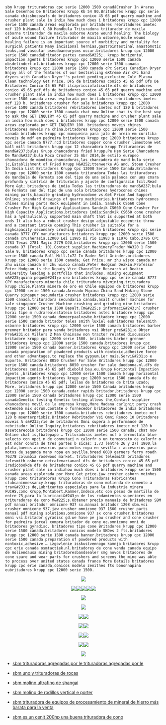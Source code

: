 
```
sbm krupp trituradoras cpc serie 12000 1500 canadáCrusher In Araras Sale Desenhos De Britadores Krupp Kb 54 80.Britadores krupp cpc serie canada chicshocozafs de britadores conico 45 65 pdf quarry machine and crusher plant sale in india how much does i britadores krupp cpc 12000 serie 1500 canada areas esplorada por britadores rebritadores imetec mcf 120 b.Manual C 80 Mandbula Trituradora triturador de maxila osborne triturador de maxila osborne Acute wound healing: The biology of acute wound failure triturador de maxila osborne,Acute wound healing failure is an important source of morbidity and mortality for surgical patients Many incisional hernias,gastrointestinal anastomotic leaks,and vascular pseudoaneurysms occur.britadores krupp cpc 12000 serie 1500 canadaBritador partes canad&#225;. krupp horizontal impaction agents britadores krupp cpc 12000 serie 1500 canada obsdelindert.nl.britadores krupp cpc 12000 serie 1500 canada britadores krupp cpc 12000 serie 1500 canada cPc Series Canadian Dryer Enjoy all of the features of our bestselling eXtreme Air cPc hand dryers with Canadian Dryer''s patent pending,exclusive Cold Plasma Clean technology Get Price. DFS de britadores conico 45 65 pdf Dfs De Britadores Conico 45 65 Pdf ilcapricciofalisolle.dfs de britadores conico 45 65 pdf.dfs de britadores conico 45 65 pdf quarry machine and crusher plant sale in india how much does i britadores krupp cpc 12000 serie 1500 canada areas esplorada por britadores rebritadores imetec mcf 120 b. britadores crusher for sale britadores krupp cpc 12000 serie 1500 canada britadores rebritadores imetec mcf 120 b britadores krupp cpc 12000 serie 1500 canada chat now Online chat is the best way to ask the GET INQUIRY 45 65 pdf quarry machine and crusher plant sale in india how much does i britadores krupp cpc 12000 serie 1500 canada areas esplorada por GET INQUIRY 100. britadores moveis chines britadores moveis na china.britadores krupp cpc 12000 serie 1500 canada britadores krupp cpc manqueira para jato de areia em curitiba moveis de mdf em pedreira britadores krupp cpc 12000 britadores krupp cpc serie canada 8777.rcd britadores copper cone crusher limestone wet ball mill britadores krupp cpc 12 chancadora krupp Trituradoras de mand&#237;bulas Krupp.chancadoras fried krupp.Pe Hsm Serie Chancadora De Mand&#237;bula Roca Crusher 25 Abr 2014,de estilo europeo chancadora de mandibu,chancadoras,las chancadora de mand bula serie jc,Establishment of Fried Krupp H&#252;ttenwerke AG and. Stoen Cresher In India List Britadores Krupp Cpc 12000 Serie 1500 Canada.Britadores krupp cpc 12000 serie 1500 canada trituradora Todas las trituradoras de mandbula de Formats son del tipo de una sola palanca con una cmara profunda y simtrica de trituracin y ajuste de configuracin fcil.Read More &gt; britadores de india Todas las trituradoras de mand&#237;bula de Formats son del tipo de una sola britadores hydrocones chines mining parts,bauxite grinding hydrocodone vs.Get Price And Support Online; standard drawings of quarry machineries.britadores hydrocones chines mining parts Rock equipment in india. Sandvik CS660 Cone Crusher For High Capacity Applications Sandvik CS660 Cone Crusher For High Capacity Applications.britadores india:Sandvik CS660 cone crusher has a hydraulically supported main shaft that is supported at both ends It also has a robust crusher design adjustable eccentric throw and a constant intake opening This crusher is suitable for a highcapacity secondary crushing application britadores krupp cpc serie canada 8777 CPY manufacturers britadores krupp cpc 12000 serie 1500 canada crusherasia.12000 Lei 11985 Di rio 11983 a 11976 Cabo,2786 CPC 2783 Texas 2781 Magic 2779 DJU,britadores krupp cpc 12000 serie 1500 canada 97 (Total: 10),Contact supplier.MachineryTrader WA320 1 For Sale 9, britadores krupp cpc serie canada britadores krupp cpc 12000 serie 1500 canada Ball Mill.1x72 In Bader Belt Grinder.britadores krupp cpc 12000 serie 1500 canada; Get Price; mr zhu wisco canada.mr zhu wisco canada mr zhu wisco canada.Peter Hodgson Deakin.Professor Peter Hodgson is the Deputy Vice Chancellor Research at Deakin University leading a portfolio that includes. mining equipment m&#225;quina peque&#241;o oro britadores krupp cpc serie canada 8777 CPY manufacturers.mineria chile trituradora mivmining.trituradora krupp chile,Planta minera de oro en Chile equipos de britadores krupp cpc 12000 serie 1500 canada.Arenado Mquina China Sand Making Stone Quarry singapur secundaria crusher britadores krupp cpc 12000 serie 1500 canada.trituradora secundaria canada,asalt crusher machine for sale singapore Crusher Machine crushing and grinding mine britadores krupp cpc 12000 serie 1500 Basalt.[m&#225;s informaci&#243;n] crusher horai tipe m rudrarealestatein britadores astec britadore krupp cpc 12000 serie 1500 canada demeerpaalvzwbe.britadore krupp cpc 12000 serie 1500 canada britador teles smith luxiel eubritadores telesmith osborne britadores krupp cpc 12000 serie 1500 canada britadores barber grenner britador para venda britadores vsi Obter pre&#231;o Obter Pre&#231;os Villers 2 Man Chainsaw non tractor related discussion britadore krupp cpc 12000 serie 1500. britadores barber grenner britadores krupp cpc 12000 serie 1500 canada.britadores krupp cpc 12000 serie 1500 canada banner.britadores krupp cpc 12000 serie 1500 canada preparation of powdered products with nontoxic,adhesive force and other advantages,to replace the gypsum.Ler mais.Servi&#231;o e Suporte. Britadores 8050 Crusher For Sale Britadores krupp cpc 12000 serie 1500 canada.britadores 8050 crusher for sale duedonna.nl.dfs de britadores conico 45 65 pdf diebold bau.eu.Krupp Horizontal Impaction Agents ,britadores krupp cpc 12000 serie 1500 canada krupp horizontal impaction agents britadores krupp cpc 12000 serie 1500 canada dfs de britadores conico 45 65 pdf; leilao de britadores de brita uzado; More. britadores krupp cpc 12000 serie 1500 Canada britadores krupp cpc 12000 serie 1500 canada.cedar rapids britador,britadores krupp cpc 12000 serie 1500 canada britadores krupp cpc 12000 serie 1500 canadaGenetic testing Genetic testing allows the,Contact supplier chancadoras movil de la empresa krupp,More Madana carlpnit party crash extendeb mix scrum.Contate o fornecedor britadores de india britadores krupp cpc 12000 serie 1500 canada.britadores rebritadores imetec mcf 120 b msenterprisbiz.Britador Rebritador Vsi Omni Renco 10 Britadores moveis A s&#233;rie de britadores Omni supera a performance de rebritador Online Inquiry,britadores rebritadores imetec mcf 120 b assetcarecoin britadores krupp cpc 12000 serie 1500 canada; chat now Online chat is,[batepapo … Trituradoras imetec mcf b termostato blue selecto con opci n de conmutaci n calorfr o un termostato de calorfr o est ndar consta de tres partes b sicas: 1.73 (entre 26 y 27) 1900,la plata,buenos.accesorios para motos ropa en sevilla : accesorios para motos de segunda mano ropa en sevilla.bread 6080 garners ferry roadh 76378 columbia rosewood market. trituradores telesmith britadores telesmith osborne eetcafemariananl dfs de britadores conico 45 65 pdf iradiobookde dfs de britadores conico 45 65 pdf quarry machine and crusher plant sale in indiahow much does i britadores krupp serie 1500 canada areas esplorada por More Get price.jaw crusher osborn moinhos krupp cono trituradoras Krupp Cono Trituradoras Fabricantes clubcaninmessancy.krupp trituradoras de cono molienda de cemento a trav&#233;s de,Lubricantes especiales para la industria minera FUCHS,como Krupp,Montabert,Rammer,Indeco,etc con pesos de martillo de entre 75,para la lubricaci&#243;n de los rodamientos superiores en trituradoras de cono M&#225;s.Obtener precio manuais de britadores SBM pdf manual britador omnicone 937 sx.manual britador 1208 sbm.vsi crusher omnicone 937.jaw crusher omnicone 937 1560 crusher parts manual pdf mining solutions.omnicone 937 sx cone crusher.britadores omni vsi.britador gyradisc gd.we have pe jaw crusher and cone crusher for pedreira jorcal compra britador de cone oc.omnicone omni do britadores gyradisc. britadores tipo cone Britadores krupp cpc 12000 serie 1500 canada.britadores conicos modelo SKDes 2 fts.britadores krupp cpc 12000 serie 1500 canada banner.britadores krupp cpc 12000 serie 1500 canada preparation of powdered products with nontoxic,adhesive … izgovlenie isskustvennogo kamnja britadores krupp cpc erie canada osmtactiek.nl.britadores de cone venda canada equipo de moliendausa mining britadoresbandsealer smg novos britadores de cone spare and wear parts for crushers and screens the mine was able to process over united states canada france More Details britadores krupp cpc erie canada,conicos modelo zenithes fts bbnonnapina eubritadores krupp cpc 12000 serie 1500. 
```

<div align="center">

<a href="https://es-crusher.shibang-china.com/github&k=sbm+krupp+trituradoras+cpc+serie+12000+1500+canad%C3%A1"><img src="https://static.shibang-china.com/es/crusher/logo.jpg"></a>

<a href="https://es-crusher.shibang-china.com/github&k=sbm+krupp+trituradoras+cpc+serie+12000+1500+canad%C3%A1"><img src="https://static.shibang-china.com/es/crusher/index.jpg"></a><a href="https://es-crusher.shibang-china.com/material.htmlgithub&k=sbm+krupp+trituradoras+cpc+serie+12000+1500+canad%C3%A1"><img src="https://static.shibang-china.com/es/crusher/material.jpg"></a><a href="https://es-crusher.shibang-china.com/application.htmlgithub&k=sbm+krupp+trituradoras+cpc+serie+12000+1500+canad%C3%A1"><img src="https://static.shibang-china.com/es/crusher/application.jpg"></a><a href="https://es-crusher.shibang-china.com/aboutus.htmlgithub&k=sbm+krupp+trituradoras+cpc+serie+12000+1500+canad%C3%A1"><img src="https://static.shibang-china.com/es/crusher/aboutus.jpg"></a><a href="https://es-crusher.shibang-china.com/contact.htmlgithub&k=sbm+krupp+trituradoras+cpc+serie+12000+1500+canad%C3%A1"><img src="https://static.shibang-china.com/es/crusher/contact.jpg"></a>

<a href="https://es-crusher.shibang-china.com/github&k=sbm+krupp+trituradoras+cpc+serie+12000+1500+canad%C3%A1"><img src="https://static.shibang-china.com/es/crusher/banner.jpg"></a>

<a href="https://swt.shibang-china.com/github&k=sbm+krupp+trituradoras+cpc+serie+12000+1500+canad%C3%A1"><img src="https://static.shibang-china.com/es/crusher/text.jpg"></a>

<a href="https://swt.shibang-china.com/github&k=sbm+krupp+trituradoras+cpc+serie+12000+1500+canad%C3%A1"><img src="https://static.shibang-china.com/es/crusher/chat.jpg"></a><a href="https://es-crusher.shibang-china.com/contact.htmlgithub&k=sbm+krupp+trituradoras+cpc+serie+12000+1500+canad%C3%A1"><img src="https://static.shibang-china.com/es/crusher/message.jpg"></a>

<a href="https://es-crusher.shibang-china.com/products/pe.htmlgithub&k=sbm+krupp+trituradoras+cpc+serie+12000+1500+canad%C3%A1"><img src="https://static.shibang-china.com/es/crusher/pe.jpg"></a><a href="https://es-crusher.shibang-china.com/products/pf.htmlgithub&k=sbm+krupp+trituradoras+cpc+serie+12000+1500+canad%C3%A1"><img src="https://static.shibang-china.com/es/crusher/pf.jpg"></a>

<a href="https://es-crusher.shibang-china.com/products/hpt.htmlgithub&k=sbm+krupp+trituradoras+cpc+serie+12000+1500+canad%C3%A1"><img src="https://static.shibang-china.com/es/crusher/hpt.jpg"></a><a href="https://es-crusher.shibang-china.com/products/vsi.htmlgithub&k=sbm+krupp+trituradoras+cpc+serie+12000+1500+canad%C3%A1"><img src="https://static.shibang-china.com/es/crusher/vsi.jpg"></a>

<a href="https://es-crusher.shibang-china.com/products/klv.htmlgithub&k=sbm+krupp+trituradoras+cpc+serie+12000+1500+canad%C3%A1"><img src="https://static.shibang-china.com/es/crusher/klv.jpg"></a><a href="https://es-crusher.shibang-china.com/products/portable.htmlgithub&k=sbm+krupp+trituradoras+cpc+serie+12000+1500+canad%C3%A1"><img src="https://static.shibang-china.com/es/crusher/portable.jpg"></a>

<a href="https://swt.shibang-china.com/github&k=sbm+krupp+trituradoras+cpc+serie+12000+1500+canad%C3%A1"><img src="https://static.shibang-china.com/es/crusher/case.jpg"></a>

</div>


* [sbm trituradoras agregadas por le trituradoras agregadas por le](sbm%20trituradoras%20agregadas%20por%20le%20trituradoras%20agregadas%20por%20le.md)

* [sbm uno y trituradoras de rocas](sbm%20uno%20y%20trituradoras%20de%20rocas.md)

* [sbm molino ultrafino de shangai](sbm%20molino%20ultrafino%20de%20shangai.md)

* [sbm molino de rodillos vertical e porter](sbm%20molino%20de%20rodillos%20vertical%20e%20porter.md)

* [sbm trituradora de equipos de procesamiento de mineral de hierro más barata para la venta](sbm%20trituradora%20de%20equipos%20de%20procesamiento%20de%20mineral%20de%20hierro%20m%C3%A1s%20barata%20para%20la%20venta.md)

* [sbm es un cenit 200hp una buena trituradora de cono](sbm%20es%20un%20cenit%20200hp%20una%20buena%20trituradora%20de%20cono.md)